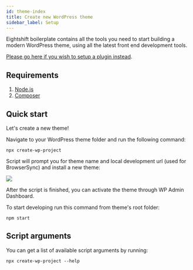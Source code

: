 ```yaml
---
id: theme-index
title: Create new WordPress theme
sidebar_label: Setup
---
```


Eightshift boilerplate contains all the tools you need to start building a modern WordPress theme, using all the latest front end development tools.

[Please go here if you wish to setup a plugin instead](plugin-index).

## Requirements

1. [Node.js](https://nodejs.org/en/)
2. [Composer](https://getcomposer.org/)

## Quick start 
Let's create a new theme!

Navigate to your WordPress theme folder and run the following command:

```
npx create-wp-project
```

Script will prompt you for theme name and local development url (used for BrowserSync) and install a new theme:

![](https://raw.githubusercontent.com/infinum/eightshift-frontend-libs/develop/package/setup.gif)

After the script is finished, you can activate the theme through WP Admin Dashboard. 

To start developing run this command from theme's root folder:

```
npm start
```

## Script arguments

You can get a list of available script arguments by running:

```
npx create-wp-project --help
```